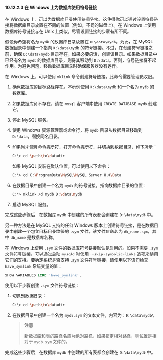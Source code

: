 #### 10.12.2.3 在 Windows 上为数据库使用符号链接

在 Windows 上，可以为数据库目录使用符号链接。这使得你可以通过设置符号链接将数据库目录放置在不同的位置（例如，不同的磁盘上）。在 Windows 上使用数据库符号链接与在 Unix 上类似，尽管设置链接的步骤有所不同。

假设你希望将名为 `mydb` 的数据库目录放置在 `D:\data\mydb`。为此，在 MySQL 数据目录中创建一个指向 `D:\data\mydb` 的符号链接。不过，在创建符号链接之前，确保 `D:\data\mydb` 目录存在，如果必要的话，创建该目录。如果数据目录中已经有名为 `mydb` 的数据库目录，则将其移动到 `D:\data`。否则，符号链接将不起作用。为避免问题，移动数据库目录时确保服务器没有运行。

在 Windows 上，可以使用 `mklink` 命令创建符号链接。此命令需要管理员权限。

1. 确保数据库的目标路径存在。本示例使用 `D:\data\mydb` 和一个名为 `mydb` 的数据库。

2. 如果数据库尚不存在，请在 `mysql` 客户端中使用 `CREATE DATABASE mydb` 创建它。

3. 停止 MySQL 服务。

4. 使用 Windows 资源管理器或命令行，将 `mydb` 目录从数据目录移动到 `D:\data`，替换同名目录。

5. 如果尚未使用命令提示符，打开命令提示符，并切换到数据目录，如下所示：

    ```sh
    C:\> cd \path\to\datadir
    ```

    如果 MySQL 安装在默认位置，可以使用以下命令：

    ```sh
    C:\> cd C:\ProgramData\MySQL\MySQL Server 8.0\Data
    ```

6. 在数据目录中创建一个名为 `mydb` 的符号链接，指向数据库目录的位置：

    ```sh
    C:\> mklink /d mydb D:\data\mydb
    ```

7. 启动 MySQL 服务。

完成这些步骤后，在数据库 `mydb` 中创建的所有表都会创建在 `D:\data\mydb` 中。

另一种方法是在 MySQL 支持的任何 Windows 版本上创建符号链接，是在数据目录中创建一个包含目标目录路径的 `.sym` 文件。该文件应命名为 `db_name.sym`，其中 `db_name` 是数据库名称。

在 Windows 上使用 `.sym` 文件的数据库符号链接默认是启用的。如果不需要 `.sym` 文件符号链接，可以通过启动 `mysqld` 时使用 `--skip-symbolic-links` 选项来禁用它们的支持。要确定系统是否支持 `.sym` 文件符号链接，请使用以下语句检查 `have_symlink` 系统变量的值：

```sql
SHOW VARIABLES LIKE 'have_symlink';
```

使用以下步骤创建 `.sym` 文件符号链接：

1. 切换到数据目录：

    ```sh
    C:\> cd \path\to\datadir
    ```

2. 在数据目录中创建一个名为 `mydb.sym` 的文本文件，内容为：`D:\data\mydb\`

    > **注意**
    >
    > 新数据库和表的路径名应为绝对路径。如果指定相对路径，则位置是相对于 `mydb.sym` 文件的。

完成这些步骤后，在数据库 `mydb` 中创建的所有表都会创建在 `D:\data\mydb` 中。